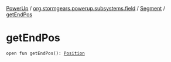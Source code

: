 [PowerUp](../../index.md) / [org.stormgears.powerup.subsystems.field](../index.md) / [Segment](index.md) / [getEndPos](./get-end-pos.md)

# getEndPos

`open fun getEndPos(): `[`Position`](../../org.stormgears.powerup.subsystems.navigator/-position/index.md)